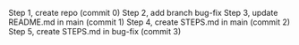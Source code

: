 Step 1, create repo (commit 0)
Step 2, add branch bug-fix
Step 3, update README.md in main (commit 1)
Step 4, create STEPS.md in main (commit 2)
Step 5, create STEPS.md in bug-fix (commit 3)